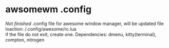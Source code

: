 # awsomewm .config
*Not finished* .config file for awesome window manager, will be updated
file loaction: /.config/awesome/rc.lua  
if the file do not exit, create one.
Dependencies: dmenu, kitty(terminal), compton, nitrogen  
